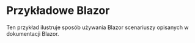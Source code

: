 # <a name="blazor-sample"></a>Przykładowe Blazor

Ten przykład ilustruje sposób używania Blazor scenariuszy opisanych w dokumentacji Blazor.

